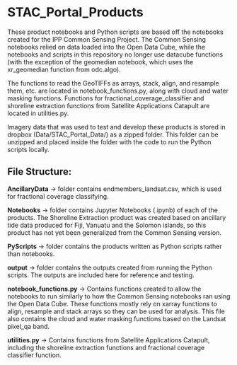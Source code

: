 # STAC_Portal_Products

These product notebooks and Python scripts are based off the notebooks created
for the IPP Common Sensing Project. The Common Sensing notebooks relied on data
loaded into the Open Data Cube, while the notebooks and scripts in this repository 
no longer use datacube functions (with the exception of the geomedian notebook, which uses the xr_geomedian function from odc.algo). 

The functions to read the GeoTIFFs as arrays, stack, align, and resample them, etc. are located in notebook_functions.py, along with cloud and water masking functions.  Functions for fractional_coverage_classifier and shoreline extraction functions from Satellite Applications Catapult are located in utilities.py. 

Imagery data that was used to test and develop these products is stored in dropbox (Data/STAC_Portal_Data/) as a zipped folder. This folder can be unzipped and placed inside the folder with the code to run the Python scripts locally.

## File Structure:
**AncillaryData** -> folder contains endmembers_landsat.csv, which is used for fractional coverage classifying.

**Notebooks** -> folder contains Jupyter Notebooks (.ipynb) of each of the products. The Shoreline Extraction product was created based on ancillary tide data produced for Fiji, Vanuatu and the Solomon islands, so this product has not yet been generalized from the Common Sensing version.

**PyScripts** -> folder contains the products written as Python scripts rather than notebooks. 

**output** -> folder contains the outputs created from running the Python scripts. The outputs are included here for reference and testing. 

**notebook_functions.py** -> Contains functions created to allow the notebooks to run similarly to how the Common Sensing notebooks ran using the Open Data Cube. These functions mostly rely on xarray functions to align, resample and stack arrays so they can be used for analysis. This file also contains the cloud and water masking functions based on the Landsat pixel_qa band.

**utilities.py** -> Contains functions from Satellite Applications Catapult, including the shoreline extraction functions and fractional coverage classifier function. 